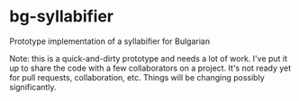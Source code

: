 # bg-syllabifier
Prototype implementation of a syllabifier for Bulgarian

Note: this is a quick-and-dirty prototype and needs a lot of work. I've put it up to share the code with a few collaborators on a project.
It's not ready yet for pull requests, collaboration, etc. Things will be changing possibly significantly.
